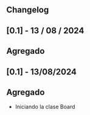 ## Changelog

## [0.1] - 13 / 08 / 2024

## Agregado

## [0.1] - 13/08/2024

## Agregado

- Iniciando la clase Board